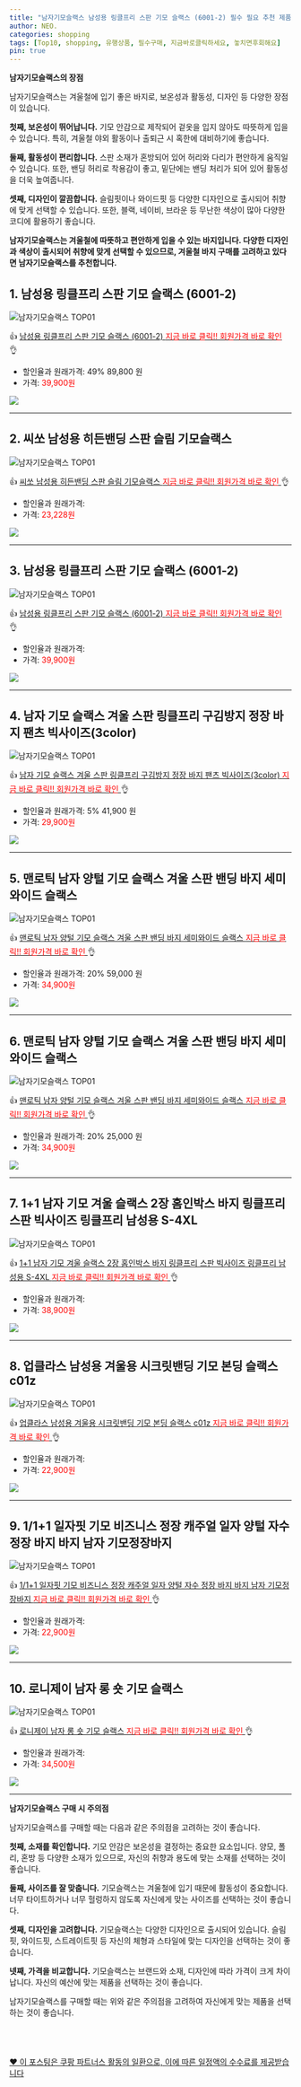 ```yaml
---
title: "남자기모슬랙스 남성용 링클프리 스판 기모 슬랙스 (6001-2) 필수 필요 추천 제품 비교 최저 가격 비교 장점 구매 후기 구매평"
author: NEO.
categories: shopping
tags: [Top10, shopping, 유행상품, 필수구매, 지금바로클릭하세요, 놓치면후회해요]
pin: true
---
```

**남자기모슬랙스의 장점**

남자기모슬랙스는 겨울철에 입기 좋은 바지로, 보온성과 활동성, 디자인 등 다양한 장점이 있습니다.

**첫째, 보온성이 뛰어납니다.** 기모 안감으로 제작되어 겉옷을 입지 않아도 따뜻하게 입을 수 있습니다. 특히, 겨울철 야외 활동이나 출퇴근 시 혹한에 대비하기에 좋습니다.

**둘째, 활동성이 편리합니다.** 스판 소재가 혼방되어 있어 허리와 다리가 편안하게 움직일 수 있습니다. 또한, 밴딩 허리로 착용감이 좋고, 밑단에는 밴딩 처리가 되어 있어 활동성을 더욱 높여줍니다.

**셋째, 디자인이 깔끔합니다.** 슬림핏이나 와이드핏 등 다양한 디자인으로 출시되어 취향에 맞게 선택할 수 있습니다. 또한, 블랙, 네이비, 브라운 등 무난한 색상이 많아 다양한 코디에 활용하기 좋습니다.

**남자기모슬랙스는 겨울철에 따뜻하고 편안하게 입을 수 있는 바지입니다. 다양한 디자인과 색상이 출시되어 취향에 맞게 선택할 수 있으므로, 겨울철 바지 구매를 고려하고 있다면 남자기모슬랙스를 추천합니다.**

   

## 1. 남성용 링클프리 스판 기모 슬랙스 (6001-2)

![남자기모슬랙스 TOP01](https://thumbnail7.coupangcdn.com/thumbnails/remote/490x490ex/image/vendor_inventory/4611/587392a2ef1463d48a5ea4567157902f718d04c9e178e85486380b29bd58.png)


👍 [남성용 링클프리 스판 기모 슬랙스 (6001-2) <font color=red> 지금 바로 클릭!! 회원가격 바로 확인 </font> ](https://link.coupang.com/re/AFFSDP?lptag=AF3617701&subid=GithubCoopas&pageKey=6868317861&traceid=V0-153&itemId=16422189638&vendorItemId=87357278675) 👌 


- 할인율과 원래가격: 49%  89,800   원
- 가격: <span style='color:red'>39,900원</span>

[![](/discount_price.png)](https://link.coupang.com/re/AFFSDP?lptag=AF3617701&subid=GithubCoopas&pageKey=6868317861&traceid=V0-153&itemId=16422189638&vendorItemId=87357278675)

---


   

## 2. 씨쏘 남성용 히든밴딩 스판 슬림 기모슬랙스

![남자기모슬랙스 TOP01](https://thumbnail7.coupangcdn.com/thumbnails/remote/490x490ex/image/retail/images/2019/11/20/10/6/f8c35785-6bc2-407a-9680-36d1d66cf8e5.jpg)


👍 [씨쏘 남성용 히든밴딩 스판 슬림 기모슬랙스 <font color=red> 지금 바로 클릭!! 회원가격 바로 확인 </font> ](https://link.coupang.com/re/AFFSDP?lptag=AF3617701&subid=GithubCoopas&pageKey=340803413&traceid=V0-153&itemId=1084864124&vendorItemId=71679352530) 👌 


- 할인율과 원래가격: 
- 가격: <span style='color:red'>23,228원</span>

[![](/discount_price.png)](https://link.coupang.com/re/AFFSDP?lptag=AF3617701&subid=GithubCoopas&pageKey=340803413&traceid=V0-153&itemId=1084864124&vendorItemId=71679352530)

---


   

## 3. 남성용 링클프리 스판 기모 슬랙스 (6001-2)

![남자기모슬랙스 TOP01](https://thumbnail7.coupangcdn.com/thumbnails/remote/490x490ex/image/vendor_inventory/4611/587392a2ef1463d48a5ea4567157902f718d04c9e178e85486380b29bd58.png)


👍 [남성용 링클프리 스판 기모 슬랙스 (6001-2) <font color=red> 지금 바로 클릭!! 회원가격 바로 확인 </font> ](https://link.coupang.com/re/AFFSDP?lptag=AF3617701&subid=GithubCoopas&pageKey=6868317861&traceid=V0-153&itemId=16422189638&vendorItemId=87357278675) 👌 


- 할인율과 원래가격: 
- 가격: <span style='color:red'>39,900원</span>

[![](/discount_price.png)](https://link.coupang.com/re/AFFSDP?lptag=AF3617701&subid=GithubCoopas&pageKey=6868317861&traceid=V0-153&itemId=16422189638&vendorItemId=87357278675)

---


   

## 4. 남자 기모 슬랙스 겨울 스판 링클프리 구김방지 정장 바지 팬츠 빅사이즈(3color)

![남자기모슬랙스 TOP01](https://thumbnail10.coupangcdn.com/thumbnails/remote/490x490ex/image/vendor_inventory/8655/a183610fdbf5ec539d57edae216b688ac237480fa710f7d50c488ff32c65.jpg)


👍 [남자 기모 슬랙스 겨울 스판 링클프리 구김방지 정장 바지 팬츠 빅사이즈(3color) <font color=red> 지금 바로 클릭!! 회원가격 바로 확인 </font> ](https://link.coupang.com/re/AFFSDP?lptag=AF3617701&subid=GithubCoopas&pageKey=7673170464&traceid=V0-153&itemId=20474696625&vendorItemId=87624527875) 👌 


- 할인율과 원래가격: 5%  41,900   원
- 가격: <span style='color:red'>29,900원</span>

[![](/discount_price.png)](https://link.coupang.com/re/AFFSDP?lptag=AF3617701&subid=GithubCoopas&pageKey=7673170464&traceid=V0-153&itemId=20474696625&vendorItemId=87624527875)

---


   

## 5. 맨로틱 남자 양털 기모 슬랙스 겨울 스판 밴딩 바지 세미와이드 슬랙스

![남자기모슬랙스 TOP01](https://thumbnail9.coupangcdn.com/thumbnails/remote/490x490ex/image/vendor_inventory/98a0/17b450420a890aa33f6a1aa01afe98f628023e596268e5845bac874817c0.jpg)


👍 [맨로틱 남자 양털 기모 슬랙스 겨울 스판 밴딩 바지 세미와이드 슬랙스 <font color=red> 지금 바로 클릭!! 회원가격 바로 확인 </font> ](https://link.coupang.com/re/AFFSDP?lptag=AF3617701&subid=GithubCoopas&pageKey=7751389855&traceid=V0-153&itemId=20879894417&vendorItemId=87947103895) 👌 


- 할인율과 원래가격: 20%  59,000   원
- 가격: <span style='color:red'>34,900원</span>

[![](/discount_price.png)](https://link.coupang.com/re/AFFSDP?lptag=AF3617701&subid=GithubCoopas&pageKey=7751389855&traceid=V0-153&itemId=20879894417&vendorItemId=87947103895)

---


   

## 6. 맨로틱 남자 양털 기모 슬랙스 겨울 스판 밴딩 바지 세미와이드 슬랙스

![남자기모슬랙스 TOP01](https://thumbnail9.coupangcdn.com/thumbnails/remote/490x490ex/image/vendor_inventory/6fb2/002c9ee45efa10cc04092d2af937c83e3f375d79b2b31edd12e0c02f7a3e.jpg)


👍 [맨로틱 남자 양털 기모 슬랙스 겨울 스판 밴딩 바지 세미와이드 슬랙스 <font color=red> 지금 바로 클릭!! 회원가격 바로 확인 </font> ](https://link.coupang.com/re/AFFSDP?lptag=AF3617701&subid=GithubCoopas&pageKey=7751389855&traceid=V0-153&itemId=20879894434&vendorItemId=87947103950) 👌 


- 할인율과 원래가격: 20%  25,000   원
- 가격: <span style='color:red'>34,900원</span>

[![](/discount_price.png)](https://link.coupang.com/re/AFFSDP?lptag=AF3617701&subid=GithubCoopas&pageKey=7751389855&traceid=V0-153&itemId=20879894434&vendorItemId=87947103950)

---


   

## 7. 1+1 남자 기모 겨울 슬랙스 2장 홈인박스 바지 링클프리 스판 빅사이즈 링클프리 남성용 S-4XL

![남자기모슬랙스 TOP01](https://thumbnail6.coupangcdn.com/thumbnails/remote/490x490ex/image/vendor_inventory/4543/2054662f0527fa11a423f33007295605fd61259df017a11d18c27a614c87.jpg)


👍 [1+1 남자 기모 겨울 슬랙스 2장 홈인박스 바지 링클프리 스판 빅사이즈 링클프리 남성용 S-4XL <font color=red> 지금 바로 클릭!! 회원가격 바로 확인 </font> ](https://link.coupang.com/re/AFFSDP?lptag=AF3617701&subid=GithubCoopas&pageKey=7707747151&traceid=V0-153&itemId=20653221158&vendorItemId=87726195715) 👌 


- 할인율과 원래가격: 
- 가격: <span style='color:red'>38,900원</span>

[![](/discount_price.png)](https://link.coupang.com/re/AFFSDP?lptag=AF3617701&subid=GithubCoopas&pageKey=7707747151&traceid=V0-153&itemId=20653221158&vendorItemId=87726195715)

---


   

## 8. 업클라스 남성용 겨울용 시크릿밴딩 기모 본딩 슬랙스 c01z

![남자기모슬랙스 TOP01](https://thumbnail8.coupangcdn.com/thumbnails/remote/490x490ex/image/vendor_inventory/bc8d/73c42a139de2b3104667f2c28955dd30a410844b6300cd80cb9e8c96e4cd.jpg)


👍 [업클라스 남성용 겨울용 시크릿밴딩 기모 본딩 슬랙스 c01z <font color=red> 지금 바로 클릭!! 회원가격 바로 확인 </font> ](https://link.coupang.com/re/AFFSDP?lptag=AF3617701&subid=GithubCoopas&pageKey=2204194264&traceid=V0-153&itemId=3748916217&vendorItemId=87330164405) 👌 


- 할인율과 원래가격: 
- 가격: <span style='color:red'>22,900원</span>

[![](/discount_price.png)](https://link.coupang.com/re/AFFSDP?lptag=AF3617701&subid=GithubCoopas&pageKey=2204194264&traceid=V0-153&itemId=3748916217&vendorItemId=87330164405)

---


   

## 9. 1/1+1 일자핏 기모 비즈니스 정장 캐주얼 일자 양털 자수 정장 바지 바지 남자 기모정장바지

![남자기모슬랙스 TOP01](https://thumbnail6.coupangcdn.com/thumbnails/remote/490x490ex/image/vendor_inventory/9555/e05ac9533a8c95dc5fa300a5f911e643ea60198a01a021ec7a082f7d072d.png)


👍 [1/1+1 일자핏 기모 비즈니스 정장 캐주얼 일자 양털 자수 정장 바지 바지 남자 기모정장바지 <font color=red> 지금 바로 클릭!! 회원가격 바로 확인 </font> ](https://link.coupang.com/re/AFFSDP?lptag=AF3617701&subid=GithubCoopas&pageKey=7756091769&traceid=V0-153&itemId=20904532396&vendorItemId=87971537501) 👌 


- 할인율과 원래가격: 
- 가격: <span style='color:red'>22,900원</span>

[![](/discount_price.png)](https://link.coupang.com/re/AFFSDP?lptag=AF3617701&subid=GithubCoopas&pageKey=7756091769&traceid=V0-153&itemId=20904532396&vendorItemId=87971537501)

---


   

## 10. 로니제이 남자 롱 숏 기모 슬랙스

![남자기모슬랙스 TOP01](https://thumbnail7.coupangcdn.com/thumbnails/remote/490x490ex/image/vendor_inventory/27de/ff9a7da4f74e929a66324f54b81c90f9e8b347b94b91c58b9dba0844f171.jpg)


👍 [로니제이 남자 롱 숏 기모 슬랙스 <font color=red> 지금 바로 클릭!! 회원가격 바로 확인 </font> ](https://link.coupang.com/re/AFFSDP?lptag=AF3617701&subid=GithubCoopas&pageKey=6919248936&traceid=V0-153&itemId=16702814211&vendorItemId=86744069684) 👌 


- 할인율과 원래가격: 
- 가격: <span style='color:red'>34,500원</span>

[![](/discount_price.png)](https://link.coupang.com/re/AFFSDP?lptag=AF3617701&subid=GithubCoopas&pageKey=6919248936&traceid=V0-153&itemId=16702814211&vendorItemId=86744069684)

---
**남자기모슬랙스 구매 시 주의점**

남자기모슬랙스를 구매할 때는 다음과 같은 주의점을 고려하는 것이 좋습니다.

**첫째, 소재를 확인합니다.** 기모 안감은 보온성을 결정하는 중요한 요소입니다. 양모, 폴리, 혼방 등 다양한 소재가 있으므로, 자신의 취향과 용도에 맞는 소재를 선택하는 것이 좋습니다.

**둘째, 사이즈를 잘 맞춥니다.** 기모슬랙스는 겨울철에 입기 때문에 활동성이 중요합니다. 너무 타이트하거나 너무 헐렁하지 않도록 자신에게 맞는 사이즈를 선택하는 것이 좋습니다.

**셋째, 디자인을 고려합니다.** 기모슬랙스는 다양한 디자인으로 출시되어 있습니다. 슬림핏, 와이드핏, 스트레이트핏 등 자신의 체형과 스타일에 맞는 디자인을 선택하는 것이 좋습니다.

**넷째, 가격을 비교합니다.** 기모슬랙스는 브랜드와 소재, 디자인에 따라 가격이 크게 차이납니다. 자신의 예산에 맞는 제품을 선택하는 것이 좋습니다.

남자기모슬랙스를 구매할 때는 위와 같은 주의점을 고려하여 자신에게 맞는 제품을 선택하는 것이 좋습니다.<br><br><br><br><br> [ ❤  이 포스팅은 쿠팡 파트너스 활동의 일환으로, 이에 따른 일정액의 수수료를 제공받습니다](https://link.coupang.com/a/bcEFyh)